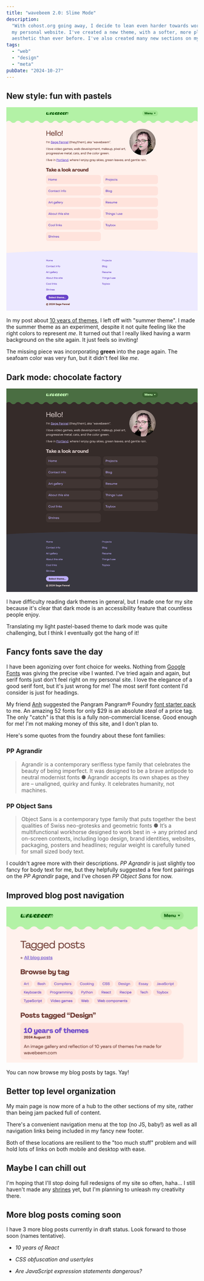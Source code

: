 ```yaml
---
title: "wavebeem 2.0: Slime Mode"
description:
  "With cohost.org going away, I decide to lean even harder towards working on
  my personal website. I've created a new theme, with a softer, more playful
  aesthetic than ever before. I've also created many new sections on my website."
tags:
  - "web"
  - "design"
  - "meta"
pubDate: "2024-10-27"
---
```


## New style: fun with pastels

![Theme inspiration: playful, pastel, slime.](./light.webp)

In my post about [10 years of themes](/blog/2024/10-years-of-themes/), I left
off with "summer theme". I made the summer theme as an experiment, despite it
not quite feeling like the right colors to represent _me_. It turned out that I
really liked having a warm background on the site again. It just feels so
inviting!

The missing piece was incorporating **green** into the page again. The seafoam
color was very fun, but it didn't feel like _me_.

## Dark mode: chocolate factory

![Dark theme inspiration: chocolate, matcha.](./dark.webp)

I have difficulty reading dark themes in general, but I made one for my site
because it's clear that dark mode is an accessibility feature that countless
people enjoy.

Translating my light pastel-based theme to dark mode was quite challenging, but
I think I eventually got the hang of it!

## Fancy fonts save the day

I have been agonizing over font choice for weeks. Nothing from
[Google Fonts](https://fonts.google.com/) was giving the precise vibe I wanted.
I've tried again and again, but serif fonts just don't feel right on my personal
site. I love the elegance of a good serif font, but it's just wrong for me! The
most serif font content I'd consider is just for headings.

My friend [Anh](https://anhvn.com/) suggested the Pangram Pangram&reg; Foundry
[font starter pack](https://pangrampangram.com/products/fsp) to me. An amazing
52 fonts for only $29 is an absolute _steal_ of a price tag. The only "catch" is
that this is a fully non-commercial license. Good enough for me! I'm not making
money of this site, and I don't plan to.

Here's some quotes from the foundry about these font families:

### PP Agrandir

> Agrandir is a contemporary serifless type family that celebrates the beauty of
> being imperfect. It was designed to be a brave antipode to neutral modernist
> fonts ● Agrandir accepts its own shapes as they are – unaligned, quirky and
> funky. It celebrates humanity, not machines.

### PP Object Sans

> Object Sans is a contemporary type family that puts together the best
> qualities of Swiss neo-grotesks and geometric fonts ● It’s a multifunctional
> workhorse designed to work best in → any printed and on-screen contexts,
> including logo design, brand identities, websites, packaging, posters and
> headlines; regular weight is carefully tuned for small sized body text.

I couldn't agree more with their descriptions. _PP Agrandir_ is just slightly
too fancy for body text for me, but they helpfully suggested a few font pairings
on the _PP Agrandir_ page, and I've chosen _PP Object Sans_ for now.

## Improved blog post navigation

![My blog posts filtered by tags.](./blog.webp)

You can now browse my blog posts by tags. Yay!

## Better top level organization

My main page is now more of a hub to the other sections of my site, rather than
being jam packed full of content.

There's a convenient navigation menu at the top (no JS, baby!) as well as all
navigation links being included in my fancy new footer.

Both of these locations are resilient to the "too much stuff" problem and will
hold lots of links on both mobile and desktop with ease.

## Maybe I can chill out

I'm hoping that I'll stop doing full redesigns of my site so often, haha... I
still haven't made any [shrines](/shrines/) yet, but I'm planning to unleash my
creativity there.

## More blog posts coming soon

I have 3 more blog posts currently in draft status. Look forward to those soon
(names tentative).

- _10 years of React_

- _CSS obfuscation and usertyles_

- _Are JavaScript expression statements dangerous?_
